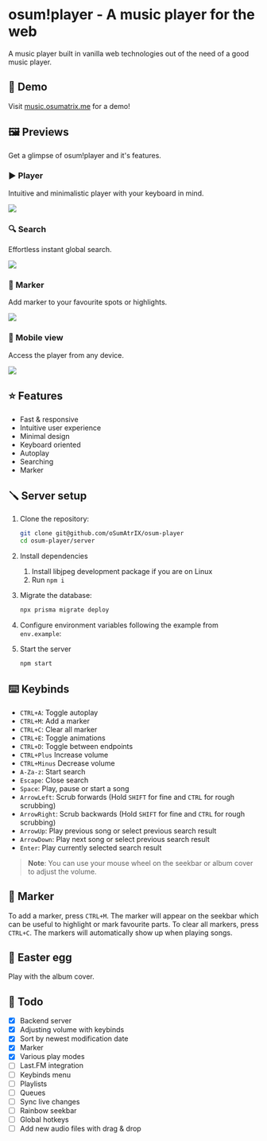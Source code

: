 # osum!player - A music player for the web

A music player built in vanilla web technologies out of the need of a good music player.

## 🔬 Demo

Visit [music.osumatrix.me](https://music.osumatrix.me/) for a demo!

## 🖼️ Previews

Get a glimpse of osum!player and it's features.

### ▶️ Player

Intuitive and minimalistic player with your keyboard in mind.

<img src=https://user-images.githubusercontent.com/13122796/224856281-1c4513c5-f405-4f35-a504-0bb389e7f733.png>

### 🔍 Search

Effortless instant global search.

<img src=https://user-images.githubusercontent.com/13122796/224856294-fa23d28e-86d1-46a0-b754-d25c951c1a15.png>

### 🚩 Marker

Add marker to your favourite spots or highlights.

<img src=https://user-images.githubusercontent.com/13122796/224856313-746abc8c-a93f-40fe-af3a-3827a39cb428.png>

### 📱 Mobile view

Access the player from any device.

<img src=https://user-images.githubusercontent.com/13122796/224856336-f4d13aa2-98ce-4f69-8466-2d227916165f.png>

## ⭐ Features

- Fast & responsive
- Intuitive user experience
- Minimal design
- Keyboard oriented
- Autoplay
- Searching
- Marker

## 🪛 Server setup

1. Clone the repository:

   ```bash
   git clone git@github.com/oSumAtrIX/osum-player
   cd osum-player/server
   ```

2. Install dependencies

   1. Install libjpeg development package if you are on Linux
   2. Run `npm i`

3. Migrate the database:

   ```bash
   npx prisma migrate deploy
   ```

4. Configure environment variables following the example from `env.example`:

5. Start the server

   ```bash
   npm start
   ```

## ⌨️ Keybinds

- `CTRL+A`: Toggle autoplay
- `CTRL+M`: Add a marker
- `CTRL+C`: Clear all marker
- `CTRL+E`: Toggle animations
- `CTRL+D`: Toggle between endpoints
- `CTRL+Plus` Increase volume
- `CTRL+Minus` Decrease volume
- `A-Za-z`: Start search
- `Escape`: Close search
- `Space`: Play, pause or start a song
- `ArrowLeft`: Scrub forwards (Hold `SHIFT` for fine and `CTRL` for rough scrubbing)
- `ArrowRight`: Scrub backwards (Hold `SHIFT` for fine and `CTRL` for rough scrubbing)
- `ArrowUp`: Play previous song or select previous search result
- `ArrowDown`: Play next song or select previous search result
- `Enter`: Play currently selected search result

> **Note**: You can use your mouse wheel on the seekbar or album cover to adjust the volume.

## 🚩 Marker

To add a marker, press `CTRL+M`. The marker will appear on the seekbar which can be useful to highlight or mark favourite parts.
To clear all markers, press `CTRL+C`. The markers will automatically show up when playing songs.

## 🐔 Easter egg

Play with the album cover.

## 📝 Todo

- [x] Backend server
- [x] Adjusting volume with keybinds
- [x] Sort by newest modification date
- [x] Marker
- [x] Various play modes
- [ ] Last.FM integration
- [ ] Keybinds menu
- [ ] Playlists
- [ ] Queues
- [ ] Sync live changes
- [ ] Rainbow seekbar
- [ ] Global hotkeys
- [ ] Add new audio files with drag & drop
